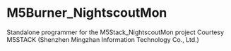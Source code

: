 # M5Burner_NightscoutMon
Standalone programmer for the M5Stack_NightscoutMon project
Courtesy M5STACK (Shenzhen Mingzhan Information Technology Co., Ltd.)

